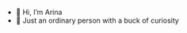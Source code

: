 - 👋 Hi, I’m Arina
- 👀 Just an ordinary person with a buck of curiosity

<!---
afr-arina98/afr-arina98 is a ✨ special ✨ repository because its `README.md` (this file) appears on your GitHub profile.
You can click the Preview link to take a look at your changes.
--->
